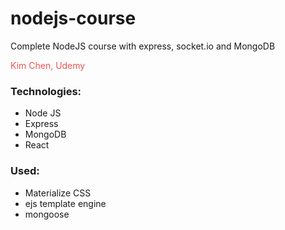 # nodejs-course

Complete NodeJS course with express, socket.io and MongoDB
<p style="color:#EB5352">Kim Chen, Udemy</p>

### Technologies:
- Node JS
- Express
- MongoDB
- React

### Used:
- Materialize CSS
- ejs template engine
- mongoose

